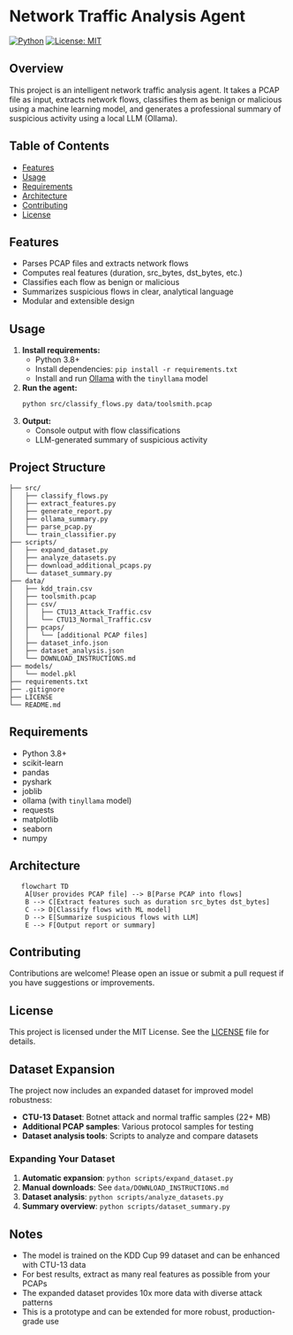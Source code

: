 # Network Traffic Analysis Agent

[![Python](https://img.shields.io/badge/python-3.8%2B-blue)](https://www.python.org/)
[![License: MIT](https://img.shields.io/badge/License-MIT-yellow.svg)](LICENSE)

## Overview
This project is an intelligent network traffic analysis agent. It takes a PCAP file as input, extracts network flows, classifies them as benign or malicious using a machine learning model, and generates a professional summary of suspicious activity using a local LLM (Ollama).

## Table of Contents
- [Features](#features)
- [Usage](#usage)
- [Requirements](#requirements)
- [Architecture](#architecture)
- [Contributing](#contributing)
- [License](#license)

## Features
- Parses PCAP files and extracts network flows
- Computes real features (duration, src_bytes, dst_bytes, etc.)
- Classifies each flow as benign or malicious
- Summarizes suspicious flows in clear, analytical language
- Modular and extensible design

## Usage
1. **Install requirements:**
   - Python 3.8+
   - Install dependencies: `pip install -r requirements.txt`
   - Install and run [Ollama](https://ollama.com/) with the `tinyllama` model
2. **Run the agent:**
   ```bash
   python src/classify_flows.py data/toolsmith.pcap
   ```
3. **Output:**
   - Console output with flow classifications
   - LLM-generated summary of suspicious activity

## Project Structure
```
├── src/
│   ├── classify_flows.py
│   ├── extract_features.py
│   ├── generate_report.py
│   ├── ollama_summary.py
│   ├── parse_pcap.py
│   └── train_classifier.py
├── scripts/
│   ├── expand_dataset.py
│   ├── analyze_datasets.py
│   ├── download_additional_pcaps.py
│   └── dataset_summary.py
├── data/
│   ├── kdd_train.csv
│   ├── toolsmith.pcap
│   ├── csv/
│   │   ├── CTU13_Attack_Traffic.csv
│   │   └── CTU13_Normal_Traffic.csv
│   ├── pcaps/
│   │   └── [additional PCAP files]
│   ├── dataset_info.json
│   ├── dataset_analysis.json
│   └── DOWNLOAD_INSTRUCTIONS.md
├── models/
│   └── model.pkl
├── requirements.txt
├── .gitignore
├── LICENSE
└── README.md
```

## Requirements
- Python 3.8+
- scikit-learn
- pandas
- pyshark
- joblib
- ollama (with `tinyllama` model)
- requests
- matplotlib
- seaborn
- numpy

## Architecture
```
   flowchart TD
    A[User provides PCAP file] --> B[Parse PCAP into flows]
    B --> C[Extract features such as duration src_bytes dst_bytes]
    C --> D[Classify flows with ML model]
    D --> E[Summarize suspicious flows with LLM]
    E --> F[Output report or summary]
```

## Contributing
Contributions are welcome! Please open an issue or submit a pull request if you have suggestions or improvements.

## License
This project is licensed under the MIT License. See the [LICENSE](LICENSE) file for details.

## Dataset Expansion
The project now includes an expanded dataset for improved model robustness:
- **CTU-13 Dataset**: Botnet attack and normal traffic samples (22+ MB)
- **Additional PCAP samples**: Various protocol samples for testing
- **Dataset analysis tools**: Scripts to analyze and compare datasets

### Expanding Your Dataset
1. **Automatic expansion**: `python scripts/expand_dataset.py`
2. **Manual downloads**: See `data/DOWNLOAD_INSTRUCTIONS.md`
3. **Dataset analysis**: `python scripts/analyze_datasets.py`
4. **Summary overview**: `python scripts/dataset_summary.py`

## Notes
- The model is trained on the KDD Cup 99 dataset and can be enhanced with CTU-13 data
- For best results, extract as many real features as possible from your PCAPs
- The expanded dataset provides 10x more data with diverse attack patterns
- This is a prototype and can be extended for more robust, production-grade use 
